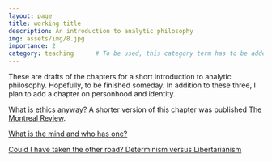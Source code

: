 ```yaml
---
layout: page
title: working title
description: An introduction to analytic philosophy
img: assets/img/8.jpg
importance: 2
category: teaching		# To be used, this category term has to be added to the teaching/project's main page (display_categories).
---
```


These are drafts of the chapters for a short introduction to analytic philosophy. Hopefully, to be finished someday. In addition to these three, I plan to add a chapter on personhood and identity.

[What is ethics anyway?](/assets/pdf/intro/What_Is_Ethics_Anyway.pdf) A shorter version of this chapter was published [The Montreal Review](https://www.themontrealreview.com/2009/What-Is-Ethics-Anyway.php).

[What is the mind and who has one?](/assets/pdf/intro/what_is_the_mind.pdf)

[Could I have taken the other road? Determinism versus Libertarianism](/assets/pdf/intro/libertarianism_and_determinism.pdf)
